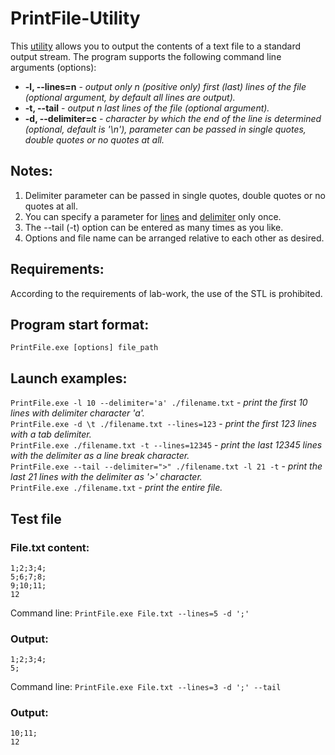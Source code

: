 # PrintFile-Utility
This [utility]((https://ru.wikipedia.org/wiki/%D0%A3%D1%82%D0%B8%D0%BB%D0%B8%D1%82%D0%B0)) allows you to output the contents of a text file to a standard output stream. The program supports the following command line arguments (options):  
 - **-l, --lines=n** - *output only n (positive only) first (last) lines of the file (optional argument, by default all lines are output).*
 - **-t, --tail** - *output n last lines of the file (optional argument).*
 - **-d, --delimiter=c** - *character by which the end of the line is determined (optional, default is '\n'), parameter can be passed in single quotes, double quotes or no quotes at all.*

## **Notes:**  

 1) Delimiter parameter can be passed in single quotes, double quotes or no quotes at all.  
 2) You can specify a parameter for <u>lines</u> and <u>delimiter</u> only once.  
 3) The --tail (-t) option can be entered as many times as you like.
 4) Options and file name can be arranged relative to each other as desired.

## **Requirements:**
According to the requirements of lab-work, the use of the STL is prohibited.

## **Program start format:**

`PrintFile.exe [options] file_path`

## **Launch examples:**  

`PrintFile.exe -l 10 --delimiter='a' ./filename.txt` - *print the first 10 lines with delimiter character 'a'.*  
`PrintFile.exe -d \t ./filename.txt --lines=123` - *print the first 123 lines with a tab delimiter.*  
`PrintFile.exe ./filename.txt -t --lines=12345` - *print the last 12345 lines with the delimiter as a line break character.*  
`PrintFile.exe --tail --delimiter=">" ./filename.txt -l 21 -t` - *print the last 21 lines with the delimiter as '>' character.*  
`PrintFile.exe ./filename.txt` - *print the entire file.*  

## **Test file**  
### File.txt content:
```
1;2;3;4;
5;6;7;8;
9;10;11;
12
```  
Command line: `PrintFile.exe File.txt --lines=5 -d ';'`  
### Output:  
```
1;2;3;4;
5;
```  
Command line: `PrintFile.exe File.txt --lines=3 -d ';' --tail`  
### Output:  
```
10;11;
12
```